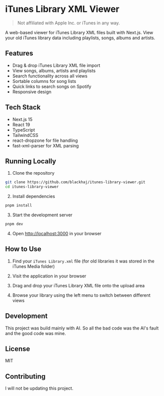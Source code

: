 # iTunes Library XML Viewer

> Not affiliated with Apple Inc. or iTunes in any way.

A web-based viewer for iTunes Library XML files built with Next.js. View your old iTunes library data including playlists, songs, albums and artists.

## Features

- Drag & drop iTunes Library XML file import
- View songs, albums, artists and playlists
- Search functionality across all views
- Sortable columns for song lists
- Quick links to search songs on Spotify
- Responsive design

## Tech Stack

- Next.js 15
- React 19
- TypeScript
- TailwindCSS
- react-dropzone for file handling
- fast-xml-parser for XML parsing

## Running Locally

1. Clone the repository

```bash
git clone https://github.com/blackhaj/itunes-library-viewer.git
cd itunes-library-viewer
```

2. Install dependencies

```bash
pnpm install
```

3. Start the development server

```bash
pnpm dev
```

4. Open [http://localhost:3000](http://localhost:3000) in your browser

## How to Use

1. Find your `iTunes Library.xml` file (for old libraries it was stored in the iTunes Media folder)

2. Visit the application in your browser
3. Drag and drop your iTunes Library XML file onto the upload area
4. Browse your library using the left menu to switch between different views

## Development

This project was build mainly with AI. So all the bad code was the AI's fault and the good code was mine.

## License

MIT

## Contributing

I will not be updating this project.
